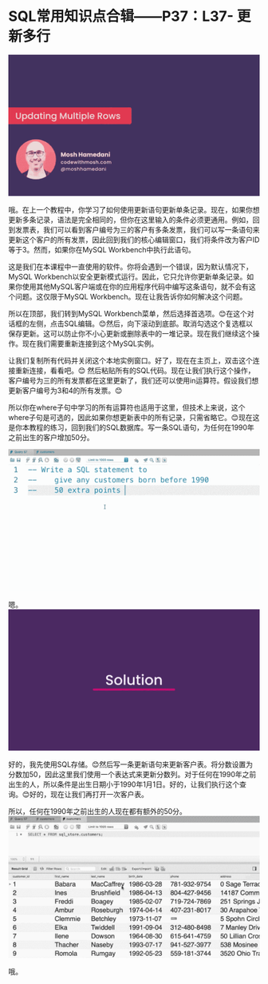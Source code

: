 # SQL常用知识点合辑——P37：L37- 更新多行 

![](img/fbbd58c0784c4771a79466d0c54f1fca_0.png)

哦。在上一个教程中，你学习了如何使用更新语句更新单条记录。现在，如果你想更新多条记录，语法是完全相同的，但你在这里输入的条件必须更通用。例如，回到发票表，我们可以看到客户编号为三的客户有多条发票，我们可以写一条语句来更新这个客户的所有发票，因此回到我们的核心编辑窗口，我们将条件改为客户ID等于3。然而，如果你在MySQL Workbench中执行此语句。

这是我们在本课程中一直使用的软件。你将会遇到一个错误，因为默认情况下，MySQL Workbench以安全更新模式运行。因此，它只允许你更新单条记录。如果你使用其他MySQL客户端或在你的应用程序代码中编写这条语句，就不会有这个问题。这仅限于MySQL Workbench。现在让我告诉你如何解决这个问题。

所以在顶部，我们转到MySQL Workbench菜单，然后选择首选项。😊在这个对话框的左侧，点击SQL编辑。😊然后，向下滚动到底部。取消勾选这个复选框以保存更新。这可以防止你不小心更新或删除表中的一堆记录。现在我们继续这个操作。现在我们需要重新连接到这个MySQL实例。

让我们复制所有代码并关闭这个本地实例窗口。好了，现在在主页上，双击这个连接重新连接，看看吧。😊 然后粘贴所有的SQL代码。现在让我们执行这个操作，客户编号为三的所有发票都在这里更新了，我们还可以使用in运算符。假设我们想更新客户编号为3和4的所有发票。😊

所以你在where子句中学习的所有运算符也适用于这里，但技术上来说，这个where子句是可选的，因此如果你想更新表中的所有记录，只需省略它。😊现在这是你本教程的练习，回到我们的SQL数据库。写一条SQL语句，为任何在1990年之前出生的客户增加50分。

![](img/fbbd58c0784c4771a79466d0c54f1fca_2.png)

嗯。![](img/fbbd58c0784c4771a79466d0c54f1fca_4.png)

好的，我先使用SQL存储。😊然后写一条更新语句来更新客户表。将分数设置为分数加50，因此这里我们使用一个表达式来更新分数列。对于任何在1990年之前出生的人，所以条件是出生日期小于1990年1月1日。好的，让我们执行这个查询。😊好的，现在让我们再打开一次客户表。

所以，任何在1990年之前出生的人现在都有额外的50分。![](img/fbbd58c0784c4771a79466d0c54f1fca_6.png)

哦。
